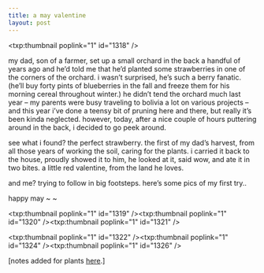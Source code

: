 ```yaml
---
title: a may valentine    
layout: post
---
```


<span class="pic3"><txp:thumbnail poplink="1" id="1318" /></span>

my dad, son of a farmer, set up a small orchard in the back a handful of years ago and he&#8217;d told me that he&#8217;d planted some strawberries in one of the corners of the orchard. i wasn&#8217;t surprised, he&#8217;s such a berry fanatic. (he&#8217;ll buy forty pints of blueberries in the fall and freeze them for his morning cereal throughout winter.) he didn&#8217;t tend the orchard much last year &#8211; my parents were busy traveling to bolivia a lot on various projects &#8211; and this year i&#8217;ve done a teensy bit of pruning here and there, but really it&#8217;s been kinda neglected. however, today, after a nice couple of hours puttering around in the back, i decided to go peek around.

see what i found? the perfect strawberry. the first of my dad&#8217;s harvest, from all those years of working the soil, caring for the plants. i carried it back to the house, proudly showed it to him, he looked at it, said wow, and ate it in two bites. a little red valentine, from the land he loves.

and me? trying to follow in big footsteps. here&#8217;s some pics of my first try..

happy may ~ ~

<span class="pic3"><txp:thumbnail poplink="1" id="1319" /><txp:thumbnail poplink="1" id="1320" /><txp:thumbnail poplink="1" id="1321" /></span>

<span class="pic3"><txp:thumbnail poplink="1" id="1322" /><txp:thumbnail poplink="1" id="1324" /><txp:thumbnail poplink="1" id="1326" /></span>

[notes added for plants [here][1].]

 [1]: http://flickr.com/photos/mellowtrouble/tags/garden/